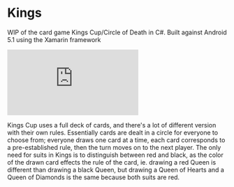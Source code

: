 # Kings

WIP of the card game Kings Cup/Circle of Death in C#. 
Built against Android 5.1 using the Xamarin framework

![alt tag](https://www.facebook.com/photo.php?fbid=1028443753842352&set=a.102168179803252.4600.100000302107906&type=1&theater "King's Cup")

Kings Cup uses a full deck of cards, and there's a lot of different version with their own rules.
Essentially cards are dealt in a circle for everyone to choose from; everyone draws one card at a time,
  each card corresponds to a pre-established rule, then the turn moves on to the next player. 
The only need for suits in Kings is to distinguish between red and black, as the color of the drawn card
  effects the rule of the card, ie. drawing a red Queen is different than drawing a black Queen, but 
  drawing a Queen of Hearts and a Queen of Diamonds is the same because both suits are red.
  

